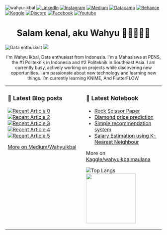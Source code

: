 <a align="left"><img src="https://komarev.com/ghpvc/?username=wahyudesu&label=Profile%20views&color=0A66C2&style=flat" alt="wahyu-ikbal" /></a>
[![Linkedln](https://img.shields.io/badge/LinkedIn-0A66C2?style=flat&logo=linkedin&logoColor=white)](https://www.linkedin.com/in/bitliu/)
[![Instagram](https://img.shields.io/badge/Instagram-E4405F?style=flat&logo=instagram&logoColor=white)](https://www.instagram.com/wahyuikbal_m)
[![Medium](https://img.shields.io/badge/Medium-2b3849?style=flat&logo=medium&logoColor=white)](https://medium.com/@wahyuikbal)
[![Datacamp](https://img.shields.io/badge/Datacamp-03ed61?style=flat&logo=datacamp&logoColor=white)](https://www.datacamp.com/portfolio/wahyuikbalmaulana)
[![Behance](https://img.shields.io/badge/Behance-1769ff?style=style-flat&logo=behance&logoColor=white)](https://www.behance.net/wahyuikbalmaulana)
[![Kaggle](https://img.shields.io/badge/Kaggle-20BEFF?style=style-flat&logo=kaggle&logoColor=white)](https://www.kaggle.com/wahyuikbalmaulana)
[![Discord](https://img.shields.io/badge/Discord-5865F2?style=flat&logo=discord&logoColor=white)](https://discordapp.com/user/932871555304800318)
[![Facebook](https://img.shields.io/badge/Facebook-0866FF?style=flat&logo=facebook&logoColor=white)](https://www.facebook.com/whyikbalmaulana/)
[![Youtube](https://img.shields.io/badge/YouTube-DC322F?style=flat&logo=youtube&logoColor=white)](https://www.youtube.com/wahyuikbalmaulana/)

<h1 align="center">Salam kenal, aku Wahyu 👋🏼👨🏻‍💻</h1>

![Data enthusiast](https://images.datacamp.com/image/upload/f_auto,q_auto:best/v1610040100/Linkedin_Cover_-_Data_Enthusiast_qgfd0z.png)
<img src="https://user-images.githubusercontent.com/73097560/115834477-dbab4500-a447-11eb-908a-139a6edaec5c.gif">


<p align="center">I'm Wahyu Ikbal, Data enthusiast from Indonesia. I'm a Mahasiswa at PENS, the #1 Politeknik in Indonesia and #2 Politeknik in Southeast Asia. I am currently busy, actively working on projects while discovering new opportunities. I am passionate about new technology and learning new things. I’m currently learning KNIME, And FlutterFLOW. 

<table><tr><td valign="top" width="50%">

### 📕 Latest Blog posts
<!-- BLOG-POST-LIST:START -->
<a target="_blank" href="https://github-readme-medium-recent-article.vercel.app/medium/@wahyuikbal/0"><img src="https://github-readme-medium-recent-article.vercel.app/medium/@wahyuikbal/0" alt="Recent Article 0"> 
<a target="_blank" href="https://github-readme-medium-recent-article.vercel.app/medium/@wahyuikbal/2"><img src="https://github-readme-medium-recent-article.vercel.app/medium/@wahyuikbal/2" alt="Recent Article 2"> 
<a target="_blank" href="https://github-readme-medium-recent-article.vercel.app/medium/@wahyuikbal/3"><img src="https://github-readme-medium-recent-article.vercel.app/medium/@wahyuikbal/3" alt="Recent Article 3"> 
<a target="_blank" href="https://github-readme-medium-recent-article.vercel.app/medium/@wahyuikbal/4"><img src="https://github-readme-medium-recent-article.vercel.app/medium/@wahyuikbal/4" alt="Recent Article 4"> 
<a target="_blank" href="https://github-readme-medium-recent-article.vercel.app/medium/@wahyuikbal/5"><img src="https://github-readme-medium-recent-article.vercel.app/medium/@wahyuikbal/5" alt="Recent Article 5"> 

<!-- BLOG-POST-LIST:END -->
More on [Medium/Wahyuikbal](https://medium.com/@wahyuikbal)

</td><td valign="top" width="50%">

### 📝 Latest Notebook
<!-- blog starts -->
- [Rock Scissor Paper](https://github.com/wahyudesu/Dicoding-rock-scissor-paper/blob/main/GuntingBatuKertas.ipynb)
- [Diamond price prediction](https://www.kaggle.com/code/wahyuikbalmaulana/diamond-price-prediction-using-regression-98-2)
- [Simple recommendation system](https://www.kaggle.com/code/wahyuikbalmaulana/movie-recommendation-fix)
- [Salary Estimation using K-Nearest Neighbour](https://www.kaggle.com/code/wahyuikbalmaulana/salary-estimation-using-k-nearest-neighbour)
<!-- blog ends -->
More on [Kaggle/wahyuikbalmaulana](https://www.kaggle.com/wahyuikbalmaulana/code)

![Top Langs](https://github-readme-stats.vercel.app/api/top-langs/?username=wahyudesu&layout=compact&theme=dark)
<img height="160em" src="https://github-readme-stats-eight-theta.vercel.app/api?username=wahyudesu&show_icons=false&theme=dark&include_all_commits=true&count_private=true&layout=compact"/>

</td></tr></table>
